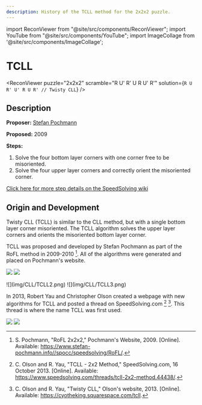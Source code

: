 ```yaml
---
description: History of the TCLL method for the 2x2x2 puzzle.
---
```


import ReconViewer from "@site/src/components/ReconViewer";
import YouTube from "@site/src/components/YouTube";
import ImageCollage from '@site/src/components/ImageCollage';

# TCLL

<ReconViewer
puzzle="2x2x2"
scramble="R U' R' U R U' R'"
solution={`R U R' U' R U R' // Twisty CLL`}
/>

## Description

**Proposer:** [Stefan Pochmann](CubingContributors/MethodDevelopers.md#pochmann-stefan)

**Proposed:** 2009

**Steps:**

1. Solve the four bottom layer corners with one corner free to be misoriented.
2. Solve the four upper layer corners and correctly orient the misoriented corner.

[Click here for more step details on the SpeedSolving wiki](https://www.speedsolving.com/wiki/index.php?title=Twisty_Corners_of_Last_Layer)

## Origin and Development

Twisty CLL (TCLL) is similar to the CLL method, but with a single bottom layer corner misoriented. The TCLL algorithm solves the upper layer corners and orients the misoriented bottom layer corner.

TCLL was proposed and developed by Stefan Pochmann as part of the RoFL method in 2009-2010 [^pochmann-2009]. All of the algorithms were generated and placed on Pochmann's website.

![](img/CLL/RoFL.png)
![](img/CLL/TCLL1.png)

<div style={{ display: 'flex' }}>
![](img/CLL/TCLL2.png)
![](img/CLL/TCLL3.png)
</div>

In 2013, Robert Yau and Christopher Olson created a webpage with new algorithms for TCLL and posted a thread on SpeedSolving.com [^olson-yau-2013-1] [^olson-yau-2013-2]. This thread is where the name TCLL was first used.

![](img/CLL/TCLL4.png)
![](img/CLL/TCLL5.png)

[^pochmann-2009]: S. Pochmann, "RoFL 2x2x2," Pochmann's Website, 2009. [Online]. Available: https://www.stefan-pochmann.info//spocc/speedsolving/RoFL/.

[^olson-yau-2013-1]: C. Olson and R. Yau, "TCLL - 2x2 Method," SpeedSolving.com, 16 October 2013. [Online]. Available: https://www.speedsolving.com/threads/tcll-2x2-method.44438/.

[^olson-yau-2013-2]: C. Olson and R. Yau, "Twisty CLL," Olson's website, 2013. [Online]. Available: https://cyotheking.squarespace.com/tcll.